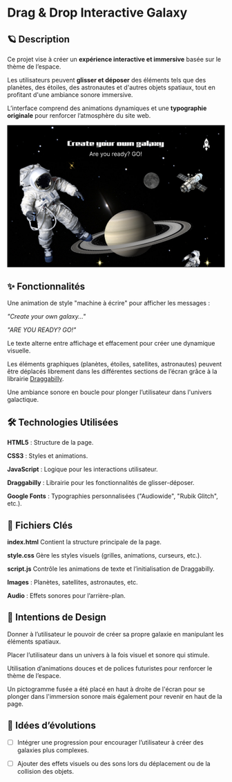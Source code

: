 # Drag & Drop Interactive Galaxy

## 🪐 Description

Ce projet vise à créer un **expérience interactive et immersive** basée sur le thème de l’espace.

Les utilisateurs peuvent **glisser et déposer** des éléments tels que des planètes, des étoiles, des astronautes et d'autres objets spatiaux, tout en profitant d'une ambiance sonore immersive.

L’interface comprend des animations dynamiques et une **typographie originale** pour renforcer l’atmosphère du site web.

![Prototype FIGMA](Images/Prototype%20FIGMA.png)

## ✨ Fonctionnalités

Une animation de style "machine à écrire" pour afficher les messages :

*"Create your own galaxy..."*

*"ARE YOU READY? GO!"*

Le texte alterne entre affichage et effacement pour créer une dynamique visuelle.

Les éléments graphiques (planètes, étoiles, satellites, astronautes) peuvent être déplacés librement dans les différentes sections de l’écran grâce à la librairie [Draggabilly](https://draggabilly.desandro.com/m).

Une ambiance sonore en boucle pour plonger l’utilisateur dans l'univers galactique.

## 🛠️ Technologies Utilisées

**HTML5** : Structure de la page.

**CSS3** : Styles et animations.

**JavaScript** : Logique pour les interactions utilisateur.

**Draggabilly** : Librairie pour les fonctionnalités de glisser-déposer.

**Google Fonts** : Typographies personnalisées ("Audiowide", "Rubik Glitch", etc.).

## 📂 Fichiers Clés

**index.html** Contient la structure principale de la page.

**style.css** Gère les styles visuels (grilles, animations, curseurs, etc.).

**script.js** Contrôle les animations de texte et l’initialisation de Draggabilly.

**Images** : Planètes, satellites, astronautes, etc.

**Audio** : Effets sonores pour l’arrière-plan.

## 🎨 Intentions de Design

Donner à l’utilisateur le pouvoir de créer sa propre galaxie en manipulant les éléments spatiaux.

Placer l’utilisateur dans un univers à la fois visuel et sonore qui stimule.

Utilisation d’animations douces et de polices futuristes pour renforcer le thème de l’espace.

Un pictogramme fusée a été placé en haut à droite de l'écran pour se plonger dans l'immersion sonore mais également pour revenir en haut de la page.

## 🌟 Idées d’évolutions

- [ ] Intégrer une progression pour encourager l’utilisateur à créer des galaxies plus complexes.

- [ ] Ajouter des effets visuels ou des sons lors du déplacement ou de la collision des objets.